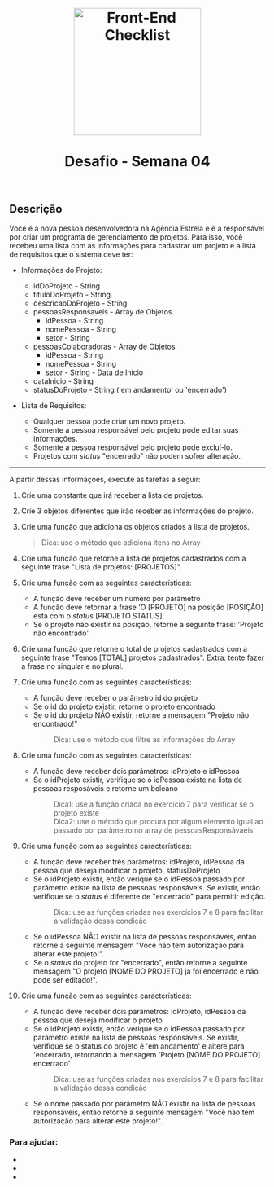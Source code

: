 <h1 align="center">
  <br>
  <img src="../assets/developer.png" alt="Front-End Checklist" width="250">
  <br>
    <br>
        Desafio - Semana 04
  <br>
  <br>
</h1>

## Descrição

Você é a nova pessoa desenvolvedora na Agência Estrela e é a responsável por criar um programa de gerenciamento de projetos. Para isso, você recebeu uma lista com as informações para cadastrar um projeto e a lista de requisitos que o sistema deve ter:

- Informações do Projeto:

  - idDoProjeto - String
  - tituloDoProjeto - String
  - descricaoDoProjeto - String
  - pessoasResponsaveis - Array de Objetos
    - idPessoa - String
    - nomePessoa - String
    - setor - String
  - pessoasColaboradoras - Array de Objetos
    - idPessoa - String
    - nomePessoa - String
    - setor - String - Data de Início
  - dataInicio - String
  - statusDoProjeto - String ('em andamento' ou 'encerrado')

- Lista de Requisitos:
  - Qualquer pessoa pode criar um novo projeto.
  - Somente a pessoa responsável pelo projeto pode editar suas informações.
  - Somente a pessoa responsável pelo projeto pode excluí-lo.
  - Projetos com _status_ "encerrado" não podem sofrer alteração.

---

A partir dessas informações, execute as tarefas a seguir:

1. Crie uma constante que irá receber a lista de projetos.

2. Crie 3 objetos diferentes que irão receber as informações do projeto.

3. Crie uma função que adiciona os objetos criados à lista de projetos.

   > Dica: use o método que adiciona itens no Array

4. Crie uma função que retorne a lista de projetos cadastrados com a seguinte frase "Lista de projetos: [PROJETOS]".

5. Crie uma função com as seguintes características:

   - A função deve receber um número por parâmetro
   - A função deve retornar a frase 'O [PROJETO] na posição [POSIÇÃO] está com o _status_ [PROJETO.STATUS]
   - Se o projeto não existir na posição, retorne a seguinte frase: 'Projeto não encontrado'

6. Crie uma função que retorne o total de projetos cadastrados com a seguinte frase "Temos [TOTAL] projetos cadastrados". Extra: tente fazer a frase no singular e no plural.

7. Crie uma função com as seguintes características:

   - A função deve receber o parâmetro id do projeto
   - Se o id do projeto existir, retorne o projeto encontrado
   - Se o id do projeto NÃO existir, retorne a mensagem "Projeto não encontrado!"
     > Dica: use o método que filtre as informações do Array

8. Crie uma função com as seguintes características:

   - A função deve receber dois parâmetros: idProjeto e idPessoa
   - Se o idProjeto existir, verifique se o idPessoa existe na lista de pessoas resposáveis e retorne um boleano
     > Dica1: use a função criada no exercício 7 para verificar se o projeto existe  
     > Dica2: use o método que procura por algum elemento igual ao passado por parâmetro no array de pessoasResponsávaeis

9. Crie uma função com as seguintes características:

   - A função deve receber três parâmetros: idProjeto, idPessoa da pessoa que deseja modificar o projeto, statusDoProjeto
   - Se o idProjeto existir, então verique se o idPessoa passado por parâmetro existe na lista de pessoas responsáveis. Se existir, então verifique se o _status_ é diferente de "encerrado" para permitir edição.
     > Dica: use as funções criadas nos exercícios 7 e 8 para facilitar a validação dessa condição
   - Se o idPessoa NÃO existir na lista de pessoas responsáveis, então retorne a seguinte mensagem "Você não tem autorização para alterar este projeto!".
   - Se o _status_ do projeto for "encerrado", então retorne a seguinte mensagem "O projeto [NOME DO PROJETO] já foi encerrado e não pode ser editado!".

10. Crie uma função com as seguintes características:

    - A função deve receber dois parâmetros: idProjeto, idPessoa da pessoa que deseja modificar o projeto
    - Se o idProjeto existir, então verique se o idPessoa passado por parâmetro existe na lista de pessoas responsáveis. Se existir, verifique se o status do projeto é 'em andamento' e altere para 'encerrado, retornando a mensagem 'Projeto [NOME DO PROJETO] encerrado'
      > Dica: use as funções criadas nos exercícios 7 e 8 para facilitar a validação dessa condição
    - Se o nome passado por parâmetro NÃO existir na lista de pessoas responsáveis, então retorne a seguinte mensagem "Você não tem autorização para alterar este projeto!".

### Para ajudar:

- [arrays]: (https://developer.mozilla.org/pt-BR/docs/Web/JavaScript/Reference/Global_Objects/Array)
- [objetos]: (https://developer.mozilla.org/pt-BR/docs/Web/JavaScript/Reference/Global_Objects/Object)
- [métodos map(), filter() e find()]: (https://medium.com/reprogramabr/m%C3%A9todos-de-arrays-find-map-e-filter-dcbbdf7c5be0)
